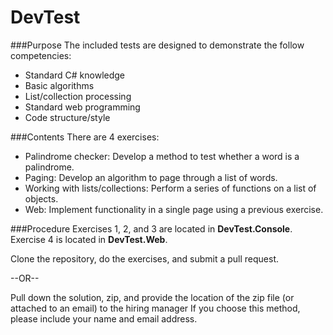 # DevTest

###Purpose
The included tests are designed to demonstrate the follow competencies:
- Standard C# knowledge
- Basic algorithms
- List/collection processing
- Standard web programming
- Code structure/style

###Contents
There are 4 exercises:
- Palindrome checker: Develop a method to test whether a word is a palindrome.
- Paging: Develop an algorithm to page through a list of words.
- Working with lists/collections: Perform a series of functions on a list of objects.
- Web: Implement functionality in a single page using a previous exercise.

###Procedure
Exercises 1, 2, and 3 are located in **DevTest.Console**. Exercise 4 is located in **DevTest.Web**.

Clone the repository, do the exercises, and submit a pull request.

--OR--

Pull down the solution, zip, and provide the location of the zip file (or attached to an email) to the hiring manager If you choose this method, please include your name and email address.
